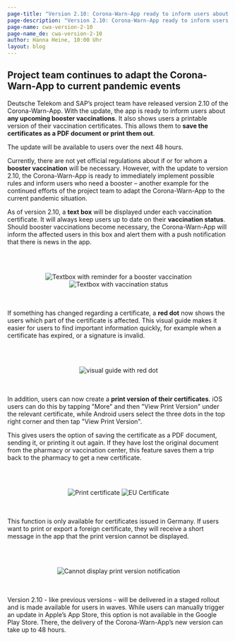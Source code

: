 ```yaml
---
page-title: "Version 2.10: Corona-Warn-App ready to inform users about booster vaccinations"
page-description: "Version 2.10: Corona-Warn-App ready to inform users about booster vaccinations"
page-name: cwa-version-2-10
page-name_de: cwa-version-2-10
author: Hanna Heine, 10:00 Uhr 
layout: blog
---
```


## Project team continues to adapt the Corona-Warn-App to current pandemic events

Deutsche Telekom and SAP’s project team have released version 2.10 of the Corona-Warn-App. With the update, the app is ready to inform users about **any upcoming booster vaccinations**. It also shows users a printable version of their vaccination certificates. This allows them to **save the certificates as a PDF document or print them out**.

The update will be available to users over the next 48 hours.


<!-- overview -->

Currently, there are not yet official regulations about if or for whom a **booster vaccination** will be necessary. However, with the update to version 2.10, the Corona-Warn-App is ready to immediately implement possible rules and inform users who need a booster – another example for the continued efforts of the project team to adapt the Corona-Warn-App to the current pandemic situation. 

As of version 2.10, a **text box** will be displayed under each vaccination certificate. It will always keep users up to date on their **vaccination status**. Should booster vaccinations become necessary, the Corona-Warn-App will inform the affected users in this box and alert them with a push notification that there is news in the app.


<br></br>
<center> <img src="./vaccination-status(2).png" title="Textbox with reminder for a booster vaccination" style="align: center"> <img src="./vaccination-status(1).png" title="Textbox with vaccination status" style="align: center"></center>
<br></br>

If something has changed regarding a certificate, a **red dot** now shows the users which part of the certificate is affected.  This visual guide makes it easier for users to find important information quickly, for example when a certificate has expired, or a signature is invalid. 

<br></br>
<center> <img src="./red-dot-en.png" title="visual guide with red dot" style="align: center"> </center>
<br></br>

In addition, users can now create a **print version of their certificates**. iOS users can do this by tapping "More" and then "View Print Version" under the relevant certificate, while Android users select the three dots in the top right corner and then tap "View Print Version". 

This gives users the option of saving the certificate as a PDF document, sending it, or printing it out again. If they have lost the original document from the pharmacy or vaccination center, this feature saves them a trip back to the pharmacy to get a new certificate. 


<br></br>
<center> <img src="./print-certificate.png" title="Print certificate" style="align: center"> <img src="./eu-certificate.png" title="EU Certificate" style="align: center"> </center>
<br></br>

This function is only available for certificates issued in Germany. If users want to print or export a foreign certificate, they will receive a short message in the app that the print version cannot be displayed. 

<br></br>
<center> <img src="./printing-not-possible.png" title="Cannot display print version notification" style="align: center"> </center>
<br></br>

Version 2.10 - like previous versions - will be delivered in a staged rollout and is made available for users in waves. While users can manually trigger an update in Apple’s App Store, this option is not available in the Google Play Store. There, the delivery of the Corona-Warn-App’s new version can take up to 48 hours.